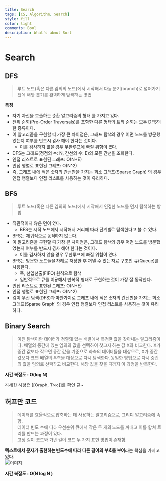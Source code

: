 ```yaml
---
title: Search
tags: [CS, Algorithm, Search]
style: fill
color: light
comments: Bool
description: What's about Sort
---
```

# Search
## DFS
> 루트 노드(혹은 다른 임의의 노드)에서 시작해서 다음 분기(branch)로 넘어가기 전에 해당 분기를 완벽하게 탐색하는 방법

**특징**  
- 자기 자신을 호출하는 순환 알고리즘의 형태 를 가지고 있다.
- 전위 순회(Pre-Order Traversals)를 포함한 다른 형태의 트리 순회는 모두 DFS의 한 종류이다.
- 이 알고리즘을 구현할 때 가장 큰 차이점은, 그래프 탐색의 경우 어떤 노드를 방문했었는지 여부를 반드시 검사 해야 한다는 것이다.
	- 이를 검사하지 않을 경우 무한루프에 빠질 위험이 있다.
- DFS는 그래프(정점의 수: N, 간선의 수: E)의 모든 간선을 조회한다.
- 인접 리스트로 표현된 그래프: O(N+E)
- 인접 행렬로 표현된 그래프: O(N^2)
- 즉, 그래프 내에 적은 숫자의 간선만을 가지는 희소 그래프(Sparse Graph) 의 경우 인접 행렬보다 인접 리스트를 사용하는 것이 유리하다.

## BFS
> 루트 노드(혹은 다른 임의의 노드)에서 시작해서 인접한 노드를 먼저 탐색하는 방법

- 직관적이지 않은 면이 있다.
	- BFS는 시작 노드에서 시작해서 거리에 따라 단계별로 탐색한다고 볼 수 있다.
- BFS는 재귀적으로 동작하지 않는다.
- 이 알고리즘을 구현할 때 가장 큰 차이점은, 그래프 탐색의 경우 어떤 노드를 방문했었는지 여부를 반드시 검사 해야 한다는 것이다.
	- 이를 검사하지 않을 경우 무한루프에 빠질 위험이 있다.
- BFS는 방문한 노드들을 차례로 저장한 후 꺼낼 수 있는 자료 구조인 큐(Queue)를 사용한다.
	- 즉, 선입선출(FIFO) 원칙으로 탐색
	- 일반적으로 큐를 이용해서 반복적 형태로 구현하는 것이 가장 잘 동작한다.
- 인접 리스트로 표현된 그래프: O(N+E)
- 인접 행렬로 표현된 그래프: O(N^2)
- 깊이 우선 탐색(DFS)과 마찬가지로 그래프 내에 적은 숫자의 간선만을 가지는 희소 그래프(Sparse Graph) 의 경우 인접 행렬보다 인접 리스트를 사용하는 것이 유리하다.

## Binary Search
> 이진 탐색이란 데이터가 정렬돼 있는 배열에서 특정한 값을 찾아내는 알고리즘이다. 배열의 중간에 있는 임의의 값을 선택하여 찾고자 하는 값 X와 비교한다. X가 중간 값보다 작으면 중간 값을 기준으로 좌측의 데이터들을 대상으로, X가 중간값보다 크면 배열의 우측을 대상으로 다시 탐색한다. 동일한 방법으로 다시 중간의 값을 임의로 선택하고 비교한다. 해당 값을 찾을 때까지 이 과정을 반복한다.

**시간 복잡도 : O(log N)**  

자세한 사항은 [[Graph, Tree]]를 확인 귿~

## 허프만 코드
> 데이터를 효율적으로 압축하는 데 사용하는 알고리즘으로, 그리디 알고리즘에 속함.\
> 데이터 빈도 수에 따라 우선순위 큐에서 작은 두 개의 노드를 꺼내고 이를 합쳐 트리를 만드는 과정이 있다.\
> 고정 길이 코드와 가변 길이 코드 두 가지 표현 방법이 존재함.

**텍스트에서 문자가 출현하는 빈도수에 따라 다른 길이의 부호를 부여**라는 핵심을 가지고 있다.  
![이미지](https://blog.kakaocdn.net/dn/CslqR/btqFyC58y1n/Vka9dH5L6o1521H9hT5k40/img.png)

**시간 복잡도 : O(N log N )**  
